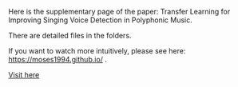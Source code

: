 Here is the supplementary page of the paper: Transfer Learning for Improving Singing Voice Detection in Polyphonic Music. 


There are detailed files in the folders. 


If you want to watch more intuitively, please see here: https://moses1994.github.io/ .


<a href="https://moses1994.github.io/" target="_blank">Visit here</a>
